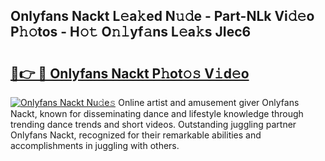 ## Onlyfans Nackt L𝚎a𝚔ed N𝚞𝚍e - Part-NLk Vi𝚍𝚎o P𝚑𝚘tos - H𝚘𝚝 O𝚗𝚕yf𝚊ns L𝚎a𝚔s JIec6

# <h2><a href="http://kf217x.oniu.top/?m=Onlyfans+Nackt">🔗👉 🔴 Onlyfans Nackt P𝚑ot𝚘𝚜 V𝚒d𝚎o</a></h2>

[![Onlyfans Nackt Nu𝚍e𝚜](https://i.imgur.com/0qMVB7G.gif)](http://kf217x.oniu.top/?m=Onlyfans+Nackt)
Online artist and amusement giver Onlyfans Nackt, known for disseminating dance and lifestyle knowledge through trending dance trends and short videos. Outstanding juggling partner Onlyfans Nackt, recognized for their remarkable abilities and accomplishments in juggling with others.  
